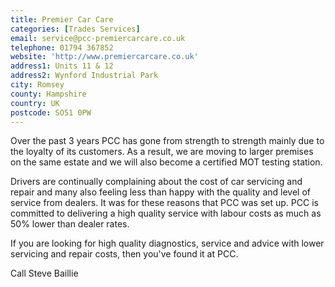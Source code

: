 ```yaml
---
title: Premier Car Care
categories: [Trades Services]
email: service@pcc-premiercarcare.co.uk
telephone: 01794 367852
website: 'http://www.premiercarcare.co.uk'
address1: Units 11 & 12
address2: Wynford Industrial Park
city: Romsey
county: Hampshire
country: UK
postcode: SO51 0PW
---
```

Over the past 3 years PCC has gone from strength to strength mainly due to the loyalty of its customers. As a result, we are moving to larger premises on the same estate and we will also become a certified MOT testing station.

Drivers are continually complaining about the cost of car servicing and repair and many also feeling less than happy with the quality and level of service from dealers. It was for these reasons that PCC was set up. PCC is committed to delivering a high quality service with labour costs as much as 50% lower than dealer rates.

If you are looking for high quality diagnostics, service and advice with lower servicing and repair costs, then you've found it at PCC.

Call Steve Baillie

